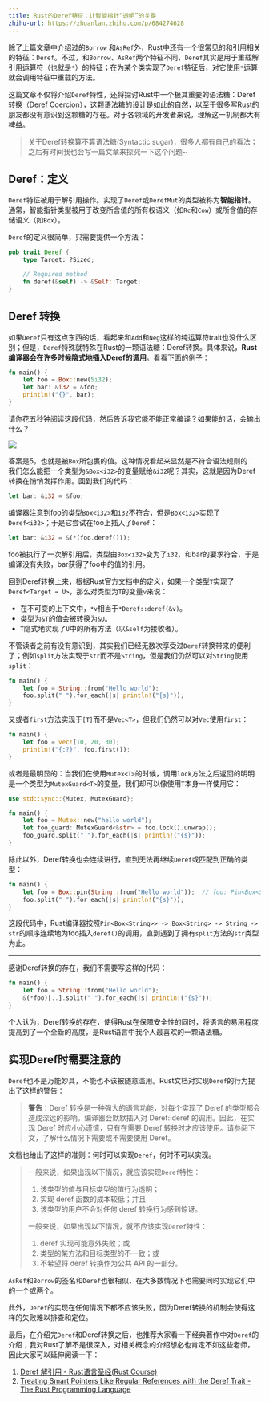 ```yaml
---
title: Rust的Deref特征：让智能指针“透明”的关键
zhihu-url: https://zhuanlan.zhihu.com/p/684274628
---
```

除了上篇文章中介绍过的`Borrow` 和`AsRef`外，Rust中还有一个很常见的和引用相关的特征：`Deref`。不过，和`Borrow`、`AsRef`两个特征不同，`Deref`其实是用于重载解引用运算符（也就是`*`）的特征；在为某个类实现了`Deref`特征后，对它使用`*`运算就会调用特征中重载的方法。

这篇文章不仅将介绍`Deref`特性，还将探讨Rust中一个极其重要的语法糖：Deref转换（Deref Coercion），这颗语法糖的设计是如此的自然，以至于很多写Rust的朋友都没有意识到这颗糖的存在。对于各领域的开发者来说，理解这一机制都大有裨益。

> 关于Deref转换算不算语法糖(Syntactic sugar)，很多人都有自己的看法；之后有时间我也会写一篇文章来探究一下这个问题~



## Deref：定义

`Deref`特征被用于解引用操作。实现了`Deref`或`DerefMut`的类型被称为**智能指针**。通常，智能指针类型被用于改变所含值的所有权语义（如`Rc`和`Cow`）或所含值的存储语义（如`Box`）。

`Deref`的定义很简单，只需要提供一个方法：

```rust
pub trait Deref {
    type Target: ?Sized;

    // Required method
    fn deref(&self) -> &Self::Target;
}
```



## Deref 转换

如果`Deref`只有这点东西的话，看起来和`Add`和`Neg`这样的纯运算符trait也没什么区别；但是，`Deref`特殊就特殊在Rust的一颗语法糖：Deref转换。具体来说，**Rust编译器会在许多时候隐式地插入Deref的调用**。看看下面的例子：

```rust
fn main() {
    let foo = Box::new(5i32);
    let bar: &i32 = &foo;
    println!("{}", bar);
}
```

请你花五秒钟阅读这段代码，然后告诉我它能不能正常编译？如果能的话，会输出什么？

![](https://s.c.accr.cc/picgo/1709045474-16ec90.png)

答案是5，也就是被`Box`所包裹的值。这种情况看起来显然是不符合语法规则的：我们怎么能把一个类型为`&Box<i32>`的变量赋给`&i32`呢？其实，这就是因为Deref转换在悄悄发挥作用。回到我们的代码：

```rust
let bar: &i32 = &foo;
```

编译器注意到foo的类型`Box<i32>`和`i32`不符合，但是`Box<i32>`实现了`Deref<i32>`；于是它尝试在foo上插入了`Deref`：

```rust
let bar: &i32 = &(*(foo.deref()));
```

foo被执行了一次解引用后，类型由`Box<i32>`变为了`i32`，和bar的要求符合，于是编译没有失败，bar获得了foo中的值的引用。



回到Deref转换上来，根据Rust官方文档中的定义，如果一个类型`T`实现了`Deref<Target = U>`，那么对类型为`T`的变量`v`来说：

- 在不可变的上下文中，`*v`相当于`*Deref::deref(&v)`。
- 类型为`&T`的值会被转换为`&U`。
- `T`隐式地实现了`U`中的所有方法（以`&self`为接收者）。



不管读者之前有没有意识到，其实我们已经无数次享受过`Deref`转换带来的便利了；例如`split`方法实现于`str`而不是`String`，但是我们仍然可以对`String`使用`split`：

```rust
fn main() {
    let foo = String::from("Hello world");
    foo.split(" ").for_each(|s| println!("{s}"));
}
```

又或者`first`方法实现于`[T]`而不是`Vec<T>`，但我们仍然可以对`Vec`使用`first`：

```rust
fn main() {
    let foo = vec![10, 20, 30];
    println!("{:?}", foo.first());
}
```

或者是最明显的：当我们在使用`Mutex<T>`的时候，调用`lock`方法之后返回的明明是一个类型为`MutexGuard<T>`的变量，我们却可以像使用`T`本身一样使用它：

```rust
use std::sync::{Mutex, MutexGuard};

fn main() {
    let foo = Mutex::new("hello world");
    let foo_guard: MutexGuard<&str> = foo.lock().unwrap();
    foo_guard.split(" ").for_each(|s| println!("{s}"));
}
```



除此以外，Deref转换也会连续进行，直到无法再继续`Deref`或匹配到正确的类型：

```rust
fn main() {
    let foo = Box::pin(String::from("Hello world"));  // foo: Pin<Box<String>>
    foo.split(" ").for_each(|s| println!("{s}"));
}
```

这段代码中，Rust编译器按照`Pin<Box<String>> -> Box<String> -> String -> str`的顺序连续地为foo插入`deref()`的调用，直到遇到了拥有`split`方法的`str`类型为止。

--- 

感谢Deref转换的存在，我们不需要写这样的代码：

```rust
fn main() {
    let foo = String::from("Hello world");
    &(*foo)[..].split(" ").for_each(|s| println!("{s}"));
}
```

个人认为，Deref转换的存在，使得Rust在保障安全性的同时，将语言的易用程度提高到了一个全新的高度，是Rust语言中我个人最喜欢的一颗语法糖。



## 实现Deref时需要注意的

`Deref`也不是万能妙具，不能也不该被随意滥用。Rust文档对实现`Deref`的行为提出了这样的警告：

> **警告**：Deref 转换是一种强大的语言功能，对每个实现了 Deref 的类型都会造成深远的影响。编译器会默默插入对 Deref::deref 的调用。因此，在实现 Deref 时应小心谨慎，只有在需要 Deref 转换时才应该使用。请参阅下文，了解什么情况下需要或不需要使用 Deref。

文档也给出了这样的准则：何时可以实现`Deref`，何时不可以实现。

>一般来说，如果出现以下情况，就应该实现`Deref`特性：
>
>1. 该类型的值与目标类型的值行为透明；
>2. 实现 deref 函数的成本较低；并且
>3. 该类型的用户不会对任何 deref 转换行为感到惊讶。
>
>一般来说，如果出现以下情况，就不应该实现`Deref`特性：
>
>1. deref 实现可能意外失败；或
>2. 类型的某方法和目标类型的不一致；或
>3. 不希望将 deref 转换作为公共 API 的一部分。

`AsRef`和`Borrow`的签名和`Deref`也很相似，在大多数情况下也需要同时实现它们中的一个或两个。

此外，`Deref`的实现在任何情况下都不应该失败，因为Deref转换的机制会使得这样的失败难以排查和定位。



最后，在介绍完`Deref`和Deref转换之后，也推荐大家看一下经典著作中对`Deref`的介绍；我对Rust了解不是很深入，对相关概念的介绍想必也肯定不如这些老师，因此大家可以延伸阅读一下：

1. [Deref 解引用 - Rust语言圣经(Rust Course)](https://course.rs/advance/smart-pointer/deref.html)
2. [Treating Smart Pointers Like Regular References with the Deref Trait - The Rust Programming Language](https://doc.rust-lang.org/book/ch15-02-deref.html)


